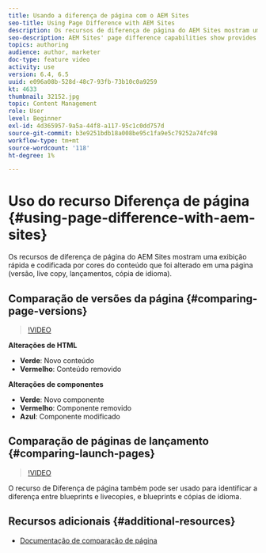 ```yaml
---
title: Usando a diferença de página com o AEM Sites
seo-title: Using Page Difference with AEM Sites
description: Os recursos de diferença de página do AEM Sites mostram uma exibição rápida e codificada por cores do conteúdo que foi alterado em uma página (versão, live copy, lançamentos, cópia de idioma).
seo-description: AEM Sites' page difference capabilities show provides a quick, color-coded view of what content has changed in a page (version, live copy, launches, language copy).
topics: authoring
audience: author, marketer
doc-type: feature video
activity: use
version: 6.4, 6.5
uuid: e096a08b-528d-48c7-93fb-73b10c0a9259
kt: 4633
thumbnail: 32152.jpg
topic: Content Management
role: User
level: Beginner
exl-id: 4d365957-9a5a-44f8-a117-95c1c0dd757d
source-git-commit: b3e9251bdb18a008be95c1fa9e5c79252a74fc98
workflow-type: tm+mt
source-wordcount: '118'
ht-degree: 1%

---
```


# Uso do recurso Diferença de página {#using-page-difference-with-aem-sites}

Os recursos de diferença de página do AEM Sites mostram uma exibição rápida e codificada por cores do conteúdo que foi alterado em uma página (versão, live copy, lançamentos, cópia de idioma).

## Comparação de versões da página {#comparing-page-versions}

>[!VIDEO](https://video.tv.adobe.com/v/32152?quality=12&learn=on)

**Alterações de HTML**

* **Verde**: Novo conteúdo
* **Vermelho**: Conteúdo removido

**Alterações de componentes**

* **Verde**: Novo componente
* **Vermelho**: Componente removido
* **Azul**: Componente modificado

## Comparação de páginas de lançamento {#comparing-launch-pages}

>[!VIDEO](https://video.tv.adobe.com/v/17746?quality=12&learn=on)

O recurso de Diferença de página também pode ser usado para identificar a diferença entre blueprints e livecopies, e blueprints e cópias de idioma.

## Recursos adicionais {#additional-resources}

* [Documentação de comparação de página](https://experienceleague.adobe.com/docs/experience-manager-65/authoring/siteandpage/page-diff.html)
